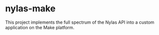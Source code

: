 # nylas-make
This project implements the full spectrum of the Nylas API into a custom application on the Make platform.
